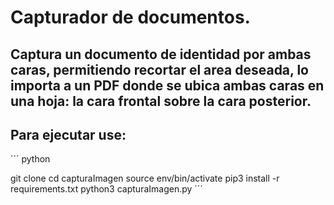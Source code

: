  # Capturador de documentos.
 ## Captura un documento de identidad por ambas caras, permitiendo recortar el area deseada, lo importa a un PDF donde se ubica ambas caras en una hoja: la cara frontal sobre la cara posterior.

 ## Para ejecutar use:

 ´´´ python

git clone
cd capturaImagen
source env/bin/activate
pip3 install -r requirements.txt
python3 capturaImagen.py
 ´´´
